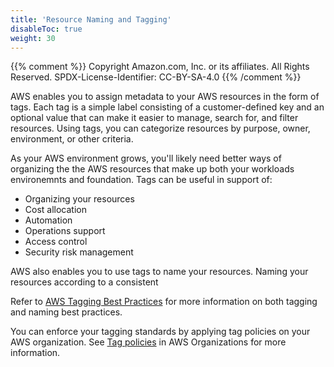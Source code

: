 ```yaml
---
title: 'Resource Naming and Tagging'
disableToc: true
weight: 30
---
```


{{% comment %}}
Copyright Amazon.com, Inc. or its affiliates. All Rights Reserved.
SPDX-License-Identifier: CC-BY-SA-4.0
{{% /comment %}}

AWS enables you to assign metadata to your AWS resources in the form of tags. Each tag is a simple label consisting of a customer-defined key and an optional value that can make it easier to manage, search for, and filter resources. Using tags, you can categorize resources by purpose, owner, environment, or other criteria.

As your AWS environment grows, you'll likely need better ways of organizing the the AWS resources that make up both your workloads environemnts and foundation.  Tags can be useful in support of:
* Organizing your resources
* Cost allocation
* Automation
* Operations support
* Access control
* Security risk management

AWS also enables you to use tags to name your resources.  Naming your resources according to a consistent

Refer to [AWS Tagging Best Practices](https://d1.awsstatic.com/whitepapers/aws-tagging-best-practices.pdf) for more information on both tagging and naming best practices.
 
You can enforce your tagging standards by applying tag policies on your AWS organization. See [Tag policies](https://docs.aws.amazon.com/organizations/latest/userguide/orgs_manage_policies_tag-policies.html) in AWS Organizations for more information.